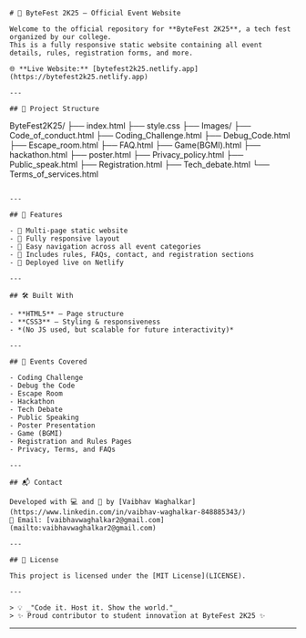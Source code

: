 
```
# 🎉 ByteFest 2K25 – Official Event Website

Welcome to the official repository for **ByteFest 2K25**, a tech fest organized by our college.  
This is a fully responsive static website containing all event details, rules, registration forms, and more.

🌐 **Live Website:** [bytefest2k25.netlify.app](https://bytefest2k25.netlify.app)

---

## 📁 Project Structure

```

ByteFest2K25/
├── index.html
├── style.css
├── Images/
├── Code\_of\_conduct.html
├── Coding\_Challenge.html
├── Debug\_Code.html
├── Escape\_room.html
├── FAQ.html
├── Game(BGMI).html
├── hackathon.html
├── poster.html
├── Privacy\_policy.html
├── Public\_speak.html
├── Registration.html
├── Tech\_debate.html
└── Terms\_of\_services.html

```

---

## 🚀 Features

- 🔹 Multi-page static website
- 🔹 Fully responsive layout
- 🔹 Easy navigation across all event categories
- 🔹 Includes rules, FAQs, contact, and registration sections
- 🔹 Deployed live on Netlify

---

## 🛠️ Built With

- **HTML5** – Page structure
- **CSS3** – Styling & responsiveness
- *(No JS used, but scalable for future interactivity)*

---

## 📌 Events Covered

- Coding Challenge
- Debug the Code
- Escape Room
- Hackathon
- Tech Debate
- Public Speaking
- Poster Presentation
- Game (BGMI)
- Registration and Rules Pages
- Privacy, Terms, and FAQs

---

## 📬 Contact

Developed with 💻 and 💙 by [Vaibhav Waghalkar](https://www.linkedin.com/in/vaibhav-waghalkar-848885343/)  
📧 Email: [vaibhavwaghalkar2@gmail.com](mailto:vaibhavwaghalkar2@gmail.com)

---

## 📝 License

This project is licensed under the [MIT License](LICENSE).

---

> 💡 _"Code it. Host it. Show the world."_  
> ✨ Proud contributor to student innovation at ByteFest 2K25 ✨
```

---

